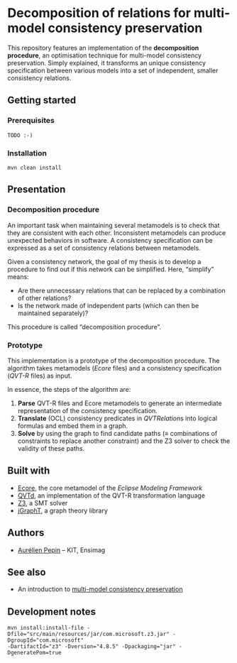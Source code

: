 # Decomposition of relations for multi-model consistency preservation

This repository features an implementation of the **decomposition procedure**, an optimisation technique for multi-model consistency preservation. Simply explained, it transforms an unique consistency specification between various models into a set of independent, smaller consistency relations.

## Getting started

### Prerequisites

```
TODO :-)
```

### Installation

```
mvn clean install
```

## Presentation

### Decomposition procedure

An important task when maintaining several metamodels is to check that they are consistent with each other. Inconsistent metamodels can produce unexpected behaviors in software.
A consistency specification can be expressed as a set of consistency relations between metamodels.

Given a consistency network, the goal of my thesis is to develop a procedure to find out if this network can be simplified. Here, “simplify” means:

* Are there unnecessary relations that can be replaced by a combination of other relations?
* Is the network made of independent parts (which can then be maintained separately)?

This procedure is called “decomposition procedure”.

### Prototype

This implementation is a prototype of the decomposition procedure. The algorithm takes metamodels (*Ecore* files) and a consistency specification (*QVT-R* files) as input.

In essence, the steps of the algorithm are:

1. **Parse** QVT-R files and Ecore metamodels to generate an intermediate representation of the consistency specification.
2. **Translate** (OCL) consistency predicates in *QVTRelation*s into logical formulas and embed them in a graph.
3. **Solve** by using the graph to find candidate paths (≡ combinations of constraints to replace another constraint) and the Z3 solver to check the validity of these paths.

## Built with

* [Ecore](https://wiki.eclipse.org/Ecore), the core metamodel of the *Eclipse Modeling Framework*
* [QVTd](https://wiki.eclipse.org/MMT/QVT_Declarative_(QVTd)), an implementation of the QVT-R transformation language
* [Z3](https://github.com/Z3Prover/z3/wiki), a SMT solver
* [jGraphT](https://jgrapht.org/), a graph theory library 

## Authors

* [Aurélien Pepin](https:///github.com/aurelienpepin) – KIT, Ensimag

## See also

* An introduction to [multi-model consistency preservation](https://sdqweb.ipd.kit.edu/publications/pdfs/klare2018docsym.pdf)

## Development notes

```
mvn install:install-file -Dfile="src/main/resources/jar/com.microsoft.z3.jar" -DgroupId="com.microsoft"
-DartifactId="z3" -Dversion="4.8.5" -Dpackaging="jar" -DgeneratePom=true
```
